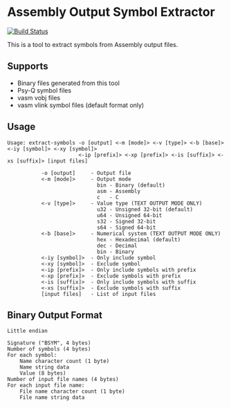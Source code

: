 # Assembly Output Symbol Extractor

[![Build Status](https://github.com/devon-artmeier/extract-asm-symbols/actions/workflows/cmake-multi-platform.yml/badge.svg)](https://github.com/devon-artmeier/extract-asm-symbols/actions/workflows/cmake-multi-platform.yml)

This is a tool to extract symbols from Assembly output files.

## Supports

* Binary files generated from this tool
* Psy-Q symbol files
* vasm vobj files
* vasm vlink symbol files (default format only)

## Usage

    Usage: extract-symbols -o [output] <-m [mode]> <-v [type]> <-b [base]> <-iy [symbol]> <-xy [symbol]>
                           <-ip [prefix]> <-xp [prefix]> <-is [suffix]> <-xs [suffix]> [input files]
    
               -o [output]     - Output file
               <-m [mode]>     - Output mode
                                 bin - Binary (default)
                                 asm - Assembly
                                 c   - C
               <-v [type]>     - Value type (TEXT OUTPUT MODE ONLY)
                                 u32 - Unsigned 32-bit (default)
                                 u64 - Unsigned 64-bit
                                 s32 - Signed 32-bit
                                 s64 - Signed 64-bit
               <-b [base]>     - Numerical system (TEXT OUTPUT MODE ONLY)
                                 hex - Hexadecimal (default)
                                 dec - Decimal
                                 bin - Binary
               <-iy [symbol]>  - Only include symbol
               <-xy [symbol]>  - Exclude symbol
               <-ip [prefix]>  - Only include symbols with prefix
               <-xp [prefix]>  - Exclude symbols with prefix
               <-is [suffix]>  - Only include symbols with suffix
               <-xs [suffix]>  - Exclude symbols with suffix
               [input files]   - List of input files

## Binary Output Format

    Little endian
    
    Signature ("BSYM", 4 bytes)
    Number of symbols (4 bytes)
    For each symbol:
        Name character count (1 byte)
        Name string data
        Value (8 bytes)
    Number of input file names (4 bytes)
    For each input file name:
        File name character count (1 byte)
        File name string data
